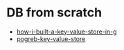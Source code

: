 # DB from scratch

* [how-i-built-a-key-value-store-in-g](https://medium.com/@naqvi.jafar91/how-i-built-a-key-value-store-in-go-bd89f68062a8)
* [pogreb-key-value-store](https://artem.krylysov.com/blog/2018/03/24/pogreb-key-value-store)
